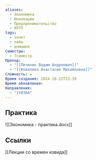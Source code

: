 ```yaml
---
aliases:
  - Экономика
  - Инновации
  - Предпренимательство
  - ИЭТП
tags:
  - зачет
  - лабы
  - домашки
Семестры:
  - 7семестр
Препод:
  - "[[Печенин Вадим Андреевич]]"
  - "[[Ковалева Анастасия Михайловна]]"
Сложность: ★
Время создания: 2024-10-22T23:39
Время обновления: 
Направления:
  - "150304"
---
```

## Практика

![[Экономика - практика.docx]]
## Ссылки

[[Лекции со времен ковида]]